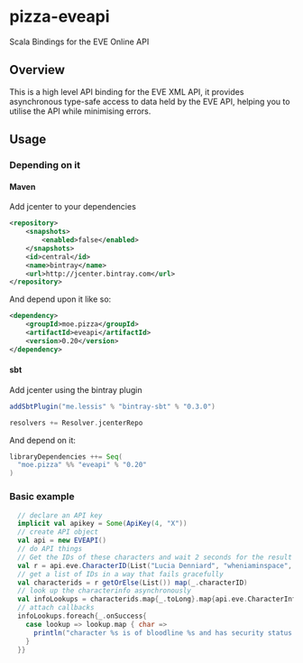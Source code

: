 # pizza-eveapi

Scala Bindings for the EVE Online API

## Overview

This is a high level API binding for the EVE XML API, it provides asynchronous type-safe access to data held by the EVE API, helping you to utilise the API while minimising errors.

## Usage

### Depending on it

#### Maven

Add jcenter to your dependencies

```xml
<repository>
    <snapshots>
        <enabled>false</enabled>
    </snapshots>
    <id>central</id>
    <name>bintray</name>
    <url>http://jcenter.bintray.com</url>
</repository>
```


And depend upon it like so:

```xml
<dependency>
    <groupId>moe.pizza</groupId>
    <artifactId>eveapi</artifactId>
    <version>0.20</version>
</dependency>
```

#### sbt

Add jcenter using the bintray plugin

```scala
addSbtPlugin("me.lessis" % "bintray-sbt" % "0.3.0")
```
```scala
resolvers += Resolver.jcenterRepo
```

And depend on it:

```scala
libraryDependencies ++= Seq(
  "moe.pizza" %% "eveapi" % "0.20"
)
```

### Basic example

```scala
  // declare an API key
  implicit val apikey = Some(ApiKey(4, "X"))
  // create API object
  val api = new EVEAPI()
  // do API things
  // Get the IDs of these characters and wait 2 seconds for the result
  val r = api.eve.CharacterID(List("Lucia Denniard", "wheniaminspace", "capqu")).sync(2 seconds)
  // get a list of IDs in a way that fails gracefully
  val characterids = r getOrElse(List()) map(_.characterID)
  // look up the characterinfo asynchronously
  val infoLookups = characterids.map{_.toLong}.map{api.eve.CharacterInfo}
  // attach callbacks
  infoLookups.foreach{_.onSuccess{
    case lookup => lookup.map { char =>
      println("character %s is of bloodline %s and has security status %f".format(char.characterName, char.bloodline, char.securityStatus))
    }
  }}
```

